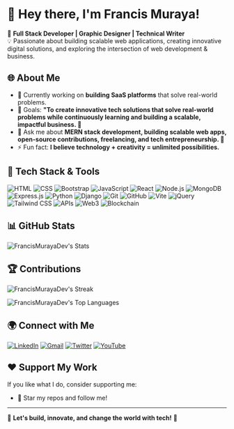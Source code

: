 # 👋 Hey there, I'm Francis Muraya!

🚀 **Full Stack Developer | Graphic Designer | Technical Writer**  
💡 Passionate about building scalable web applications, creating innovative digital solutions, and exploring the intersection of web development & business.

## 🌐 About Me
- 🔭 Currently working on **building SaaS platforms** that solve real-world problems.
- 🎯 Goals: **"To create innovative tech solutions that solve real-world problems while continuously learning and building a scalable, impactful business. 🚀**
- 💬 Ask me about **MERN stack development, building scalable web apps, open-source contributions, freelancing, and tech entrepreneurship. 🚀**
- ⚡ Fun fact: **I believe technology + creativity = unlimited possibilities.**

## 🚀 Tech Stack & Tools
![HTML](https://img.shields.io/badge/-HTML5-E34F26?style=flat-square&logo=html5&logoColor=white)
![CSS](https://img.shields.io/badge/-CSS3-1572B6?style=flat-square&logo=css3&logoColor=white)
![Bootstrap](https://img.shields.io/badge/-Bootstrap-7952B3?style=flat-square&logo=bootstrap&logoColor=white)
![JavaScript](https://img.shields.io/badge/-JavaScript-F7DF1E?style=flat-square&logo=javascript&logoColor=black)
![React](https://img.shields.io/badge/-React-61DAFB?style=flat-square&logo=react&logoColor=black)
![Node.js](https://img.shields.io/badge/-Node.js-339933?style=flat-square&logo=node.js&logoColor=white)
![MongoDB](https://img.shields.io/badge/-MongoDB-4EA94B?style=flat-square&logo=mongodb&logoColor=white)
![Express.js](https://img.shields.io/badge/-Express.js-000000?style=flat-square&logo=express&logoColor=white)
![Python](https://img.shields.io/badge/-Python-3776AB?style=flat-square&logo=python&logoColor=white)
![Django](https://img.shields.io/badge/-Django-092E20?style=flat-square&logo=django&logoColor=white)
![Git](https://img.shields.io/badge/-Git-F05032?style=flat-square&logo=git&logoColor=white)
![GitHub](https://img.shields.io/badge/-GitHub-181717?style=flat-square&logo=github&logoColor=white)
![Vite](https://img.shields.io/badge/-Vite-646CFF?style=flat-square&logo=vite&logoColor=white)
![jQuery](https://img.shields.io/badge/-jQuery-0769AD?style=flat-square&logo=jquery&logoColor=white)
![Tailwind CSS](https://img.shields.io/badge/-TailwindCSS-38B2AC?style=flat-square&logo=tailwind-css&logoColor=white)
![APIs](https://img.shields.io/badge/-APIs-FF6F00?style=flat-square&logo=api&logoColor=white)
![Web3](https://img.shields.io/badge/-Web3-3C3C3D?style=flat-square&logo=web3.js&logoColor=white)
![Blockchain](https://img.shields.io/badge/-Blockchain-121D33?style=flat-square&logo=ethereum&logoColor=white)

## 📊 GitHub Stats


![FrancisMurayaDev's Stats](https://github-readme-stats.vercel.app/api?username=FrancisMurayaDev&theme=vue-dark&show_icons=true&hide_border=true&count_private=true) 

## 🏆 Contributions
![FrancisMurayaDev's Streak](https://github-readme-streak-stats.herokuapp.com/?user=FrancisMurayaDev&theme=vue-dark&hide_border=true)


![FrancisMurayaDev's Top Languages](https://github-readme-stats.vercel.app/api/top-langs/?username=FrancisMurayaDev&theme=vue-dark&show_icons=true&hide_border=true&layout=compact)





## 🌍 Connect with Me

[![LinkedIn](https://img.shields.io/badge/-LinkedIn-0077B5?style=flat-square&logo=linkedin&logoColor=white)](https://www.linkedin.com/in/francis-muraya/)
[![Gmail](https://img.shields.io/badge/-Gmail-D14836?style=flat-square&logo=gmail&logoColor=white)](https://mail.google.com/mail/u/0/#inbox/FMfcgzQZTCnGsFMGGFLwhSfpzhQrSZdL)
[![Twitter](https://img.shields.io/badge/-Twitter-1DA1F2?style=flat-square&logo=twitter&logoColor=white)](https://x.com/FrancMurayaDev)
[![YouTube](https://img.shields.io/badge/-YouTube-FF0000?style=flat-square&logo=youtube&logoColor=white)](https://www.youtube.com/@FrancisMurayaDev)

## ❤️ Support My Work
If you like what I do, consider supporting me:
- 🌟 Star my repos and follow me!

---

🔗 **Let's build, innovate, and change the world with tech!** 🚀
